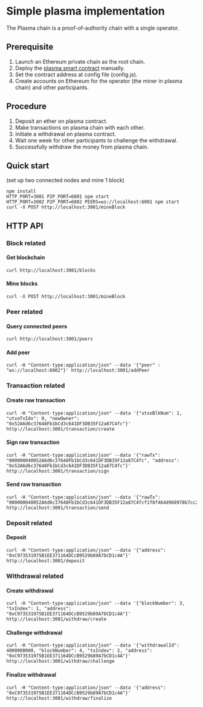 # Simple plasma implementation

The Plasma chain is a proof-of-authority chain with a single operator.

## Prerequisite

1. Launch an Ethereum private chain as the root chain.
2. Deploy the [plasma smart contract](https://github.com/ethereum-plasma/PlasmaContract) manually.
3. Set the contract address at config file (config.js).
4. Create accounts on Ethereum for the operator (the miner in plasma chain) and other participants.

## Procedure

1. Deposit an ether on plasma contract.
2. Make transactions on plasma chain with each other.
3. Initiate a withdrawal on plasma contract.
4. Wait one week for other participants to challenge the withdrawal.
5. Successfully withdraw the money from plasma chain.

## Quick start
(set up two connected nodes and mine 1 block)
```
npm install
HTTP_PORT=3001 P2P_PORT=6001 npm start
HTTP_PORT=3002 P2P_PORT=6002 PEERS=ws://localhost:6001 npm start
curl -X POST http://localhost:3001/mineBlock
```

## HTTP API
### Block related
#### Get blockchain
```
curl http://localhost:3001/blocks
```
#### Mine blocks
```
curl -X POST http://localhost:3001/mineBlock
```

### Peer related
#### Query connected peers
```
curl http://localhost:3001/peers
```
#### Add peer
```
curl -H "Content-type:application/json" --data '{"peer" : "ws://localhost:6002"}' http://localhost:3001/addPeer
```

### Transaction related
#### Create raw transaction
```
curl -H "Content-type:application/json" --data '{"utxoBlkNum": 1, "utxoTxIdx": 0, "newOwner": "0x52A6d6c37648Fb1bCd3c641DF3DB35F12a87C4fc"}' http://localhost:3001/transaction/create
```
#### Sign raw transaction
```
curl -H "Content-type:application/json" --data '{"rawTx": "000000040052A6d6c37648Fb1bCd3c641DF3DB35F12a87C4fc", "address": "0x52A6d6c37648Fb1bCd3c641DF3DB35F12a87C4fc"}' http://localhost:3001/transaction/sign
```
#### Send raw transaction
```
curl -H "Content-type:application/json" --data '{"rawTx": "000000040052A6d6c37648Fb1bCd3c641DF3DB35F12a87C4fcf1f8f464d968978b7cc2b760204a9b584da8720f7fb09c072f15c5565a1986ff003f7aa1224757f0ba43f7914f6cd757b99cf2ae32431769d88336ed9fad25921c"}' http://localhost:3001/transaction/send
```

### Deposit related
#### Deposit
```
curl -H "Content-type:application/json" --data '{"address": "0xC973531975B1EE371164DCcB9529b89A7bCD1c4A"}' http://localhost:3001/deposit
```

### Withdrawal related
#### Create withdrawal
```
curl -H "Content-type:application/json" --data '{"blockNumber": 3, "txIndex": 1, "address": "0xC973531975B1EE371164DCcB9529b89A7bCD1c4A"}' http://localhost:3001/withdraw/create
```
#### Challenge withdrawal
```
curl -H "Content-type:application/json" --data '{"withdrawalId": 4000000000, "blockNumber": 4, "txIndex": 2, "address": "0xC973531975B1EE371164DCcB9529b89A7bCD1c4A"}' http://localhost:3001/withdraw/challenge
```
#### Finalize withdrawal
```
curl -H "Content-type:application/json" --data '{"address": "0xC973531975B1EE371164DCcB9529b89A7bCD1c4A"}' http://localhost:3001/withdraw/finalize
```
